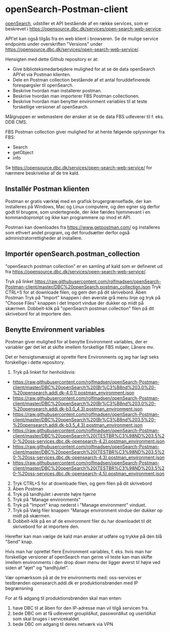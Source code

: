 # openSearch-Postman-client

[openSearch](http://www.dbc.dk/produkter-services/webservices/open-search), udstiller et API bestående af en række services, som er beskrevet i https://opensource.dbc.dk/services/open-search-web-service.

API'et kan også tilgås fra en web klient i browseren. Se de mulige service endpoints under overskriften "Versions" under https://opensource.dbc.dk/services/open-search-web-service/.

Hensigten med dette Github repository er at:
* Give biblioteksmedarbejdere mulighed for at se de data openSearch API'et via Postman klienten.
* Dele en Postman collection bestående af et antal foruddefinerede forespørgsler til openSearch.
* Beskrive hvordan man installerer postman.
* Beskrive hvordan man importerer FBS Postman collectionen.
* Beskrive hvordan man benytter environment variables til at teste forskellige versioner af openSearch.

Målgruppen er webmastere der ønsker at se de data FBS udleverer til f. eks. DDB CMS.

FBS Postman collection giver mulighed for at hente følgende oplysninger fra FBS:

* Search
* getObject
* info

Se https://opensource.dbc.dk/services/open-search-web-service/ for nærmere beskrivelse af de tre kald.

## Installér Postman klienten

Postman er gratis værktøj med en grafisk brugergrænseflade, der kan installeres på Windows, Mac og Linux computere, og den egner sig derfor godt til brugere, som undertegnede, der ikke færdes hjemmevant i en kommandoprompt og ikke kan programmere op imod et API.

Postman kan downloades fra https://www.getpostman.com/ og installeres som ethvert andet program, og det forudsætter derfor også administratorrettigheder at installere.

## Importér openSearch.postman_collection

"openSearch postman collection" er en samling af kald som er defineret ud fra https://opensource.dbc.dk/services/open-search-web-service/.

Tryk på linket https://raw.githubusercontent.com/rolfmadsen/openSearch-Postman-client/master/DBC%20openSearch.postman_collection.json
Tryk CTRL+S for at downloade filen, og gem den på dit skrivebord.
Åben Postman
Tryk på "Import" knappen i den øverste grå menu linje og tryk på "Choose Files" knappen i det Import vindue der dukker op midt på skærmen.
Dobbelt-klik på "openSearch postman collection" filen på dit skrivebord for at importere den.

## Benytte Environment variables

Postman giver mulighed for at benytte Environment variables, der er variabler gør det let at skifte imellem forskellige FBS miljøer, Lånere mv.

Det er hensigtsmæssigt at oprette flere Environments og jeg har lagt seks forskellige i dette repository.

1. Tryk på linket for henholdsvis:
  * https://raw.githubusercontent.com/rolfmadsen/openSearch-Postman-client/master/DBC%20openSearch%20(Br%C3%B8nd%203.0%20-%20opensearch.addi.dk-4.0.1).postman_environment.json
  * https://raw.githubusercontent.com/rolfmadsen/openSearch-Postman-client/master/DBC%20openSearch%20(Br%C3%B8nd%203.0%20-%20opensearch.addi.dk-b3.0_4.3).postman_environment.json
  * https://raw.githubusercontent.com/rolfmadsen/openSearch-Postman-client/master/DBC%20openSearch%20(Br%C3%B8nd%203.5%20-%20opensearch.addi.dk-b3.5_4.3).postman_environment.json
  * https://raw.githubusercontent.com/rolfmadsen/openSearch-Postman-client/master/DBC%20openSearch%20(TESTBR%C3%98ND%203.5%20-%20oss-services.dbc.dk-opensearch-4.2).postman_environment.json
  * https://raw.githubusercontent.com/rolfmadsen/openSearch-Postman-client/master/DBC%20openSearch%20(TESTBR%C3%98ND%203.5%20-%20oss-services.dbc.dk-opensearch-4.3).postman_environment.json
  * https://raw.githubusercontent.com/rolfmadsen/openSearch-Postman-client/master/DBC%20openSearch%20(TESTBR%C3%98ND%203.5%20-%20oss-services.dbc.dk-opensearch-4.5).postman_environment.json
2. Tryk CTRL+S for at downloade filen, og gem filen på dit skrivebord
3. Åben Postman
4. Tryk på tandhjulet i øverste højre hjørne
5. Tryk på "Manage environments"
6. Tryk på "Import" knap nederst i "Manage environment" vinduet.
7. Tryk på Vælg filer knappen "Manage environment vindue der dukker op midt på skærmen.
4. Dobbelt-klik på en af de environment filer du har downloadet til dit skrivebord for at importere den.

Herefter kan man vælge de kald man ønsker at udføre og trykke på den blå "Send" knap.

Hvis man har oprettet flere Environment variables, f. eks. hvis man har forskellige versioner af openSearch man gerne vil teste kan man skifte imellem environments i den drop down menu der ligger øverst til højre ved siden af "øjet" og "tandhjulet".

Vær opmærksom på at de tre environments med:
oss-services er testbrønden
opensearch.addi.dk er produktionsbrønden med IP begrænsning

For at få adgang til produktionsbrønden skal man enten:
1. have DBC til at åben for den IP-adresse man vil tilgå servicen fra.
2. bede DBC om at få udleveret groupIdAut, passwordAut og userIdAut som skal bruges i servicekaldet
3. bede DBC om adgang til deres netværk via VPN

